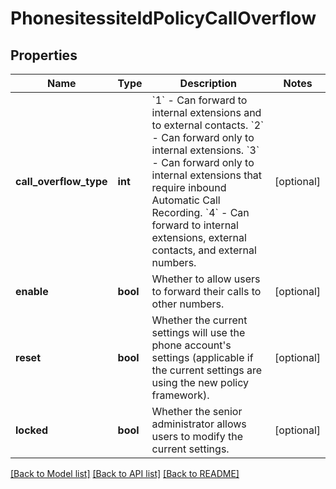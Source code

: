# PhonesitessiteIdPolicyCallOverflow

## Properties
Name | Type | Description | Notes
------------ | ------------- | ------------- | -------------
**call_overflow_type** | **int** | &#x60;1&#x60; - Can forward to internal extensions and to external contacts. &#x60;2&#x60; - Can forward only to internal extensions. &#x60;3&#x60; - Can forward only to internal extensions that require inbound Automatic Call Recording. &#x60;4&#x60; - Can forward to internal extensions, external contacts, and external numbers. | [optional] 
**enable** | **bool** | Whether to allow users to forward their calls to other numbers. | [optional] 
**reset** | **bool** | Whether the current settings will use the phone account&#x27;s settings (applicable if the current settings are using the new policy framework). | [optional] 
**locked** | **bool** | Whether the senior administrator allows users to modify the current settings. | [optional] 

[[Back to Model list]](../README.md#documentation-for-models) [[Back to API list]](../README.md#documentation-for-api-endpoints) [[Back to README]](../README.md)

